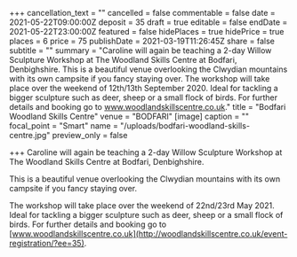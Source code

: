 +++
cancellation_text = ""
cancelled = false
commentable = false
date = 2021-05-22T09:00:00Z
deposit = 35
draft = true
editable = false
endDate = 2021-05-22T23:00:00Z
featured = false
hidePlaces = true
hidePrice = true
places = 6
price = 75
publishDate = 2021-03-19T11:26:45Z
share = false
subtitle = ""
summary = "Caroline will again be teaching a 2-day Willow Sculpture Workshop at The Woodland Skills Centre at Bodfari, Denbighshire.  This is a beautiful venue overlooking the Clwydian mountains with its own campsite if you fancy staying over.  The workshop will take place over the weekend of 12th/13th September 2020. Ideal for tackling a bigger sculpture such as deer, sheep or a small flock of birds. For further details and booking go to www.woodlandskillscentre.co.uk."
title = "Bodfari Woodland Skills Centre"
venue = "BODFARI"
[image]
caption = ""
focal_point = "Smart"
name = "/uploads/bodfari-woodland-skills-centre.jpg"
preview_only = false

+++
Caroline will again be teaching a 2-day Willow Sculpture Workshop at The Woodland Skills Centre at Bodfari, Denbighshire.

This is a beautiful venue overlooking the Clwydian mountains with its own campsite if you fancy staying over.

The workshop will take place over the weekend of 22nd/23rd May 2021. Ideal for tackling a bigger sculpture such as deer, sheep or a small flock of birds. For further details and booking go to [www.woodlandskillscentre.co.uk](http://woodlandskillscentre.co.uk/event-registration/?ee=35).